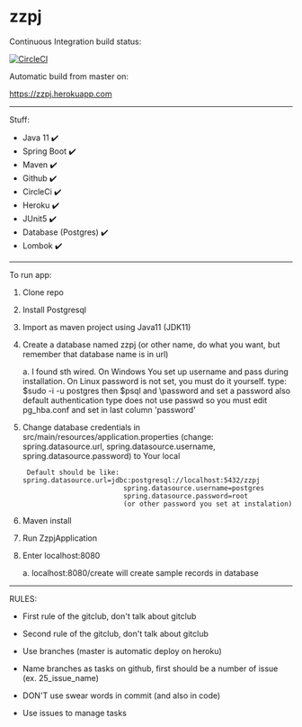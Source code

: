 # zzpj

Continuous Integration build status:

[![CircleCI](https://circleci.com/gh/MaciejSocha/zzpj/tree/master.svg?style=svg)](https://circleci.com/gh/MaciejSocha/zzpj/tree/master)

Automatic build from master on:

https://zzpj.herokuapp.com

-----
Stuff:
- Java 11 ✔️
- Spring Boot ✔️
- Maven ✔️
- Github ✔️
- CircleCi ✔️
- Heroku ✔️
- JUnit5 ✔️
- Database (Postgres) ✔️
- Lombok ✔️

-----

To run app:
1. Clone repo
2. Install Postgresql
3. Import as maven project using Java11 (JDK11)
4. Create a database named zzpj (or other name, do what you want, but remember that database name is in url)
    
    a. I found sth wired. On Windows You set up username and pass during installation. On Linux password is not set, you must do it yourself.
    type: $sudo -i -u postgres then $psql and \password and set a password
    also default authentication type does not use passwd so you must edit pg_hba.conf and set in last column 'password'
    
5. Change database credentials in src/main/resources/application.properties (change: spring.datasource.url, spring.datasource.username, spring.datasource.password) to Your local
    
        Default should be like: spring.datasource.url=jdbc:postgresql://localhost:5432/zzpj
                                spring.datasource.username=postgres
                                spring.datasource.password=root
                                (or other password you set at instalation)
6. Maven install
7. Run ZzpjApplication
8. Enter localhost:8080

    a. localhost:8080/create will create sample records in database
    
-----

RULES:

- First rule of the gitclub, don't talk about gitclub

- Second rule of the gitclub, don't talk about gitclub

- Use branches (master is automatic deploy on heroku)

- Name branches as tasks on github, first should be a number of issue (ex. 25_issue_name)

- DON'T use swear words in commit (and also in code)

- Use issues to manage tasks

